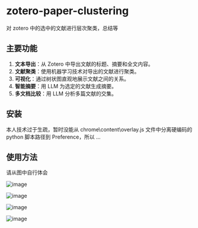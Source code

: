 # zotero-paper-clustering

对 zotero 中的选中的文献进行层次聚类，总结等

## 主要功能

1. **文本导出**：从 Zotero 中导出文献的标题、摘要和全文内容。
2. **文献聚类**：使用机器学习技术对导出的文献进行聚类。
3. **可视化**：通过树状图直观地展示文献之间的关系。
4. **智能摘要**：用 LLM 为选定的文献生成摘要。
5. **多文档比较**：用 LLM 分析多篇文献的交集。

## 安装

本人技术过于生疏，暂时没能从 chrome\content\overlay.js 文件中分离硬编码的 python 脚本路径到 Preference，所以 ...

## 使用方法

请从图中自行体会

![image](https://github.com/user-attachments/assets/0e1f6813-ca7d-4ca8-aed6-a1272e7027f1)

![image](https://github.com/user-attachments/assets/0d182880-708e-4bdd-8a04-7ddceb712b51)

![image](https://github.com/user-attachments/assets/fbea720c-dd83-496a-90a4-fe2546311a51)

![image](https://github.com/user-attachments/assets/fa9a860b-e7d3-48a9-abbe-301e63b9d5f8)
